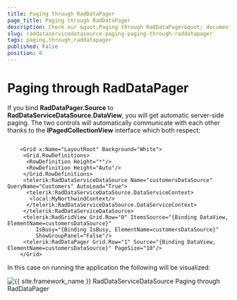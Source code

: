 ```yaml
---
title: Paging through RadDataPager
page_title: Paging through RadDataPager
description: Check our &quot;Paging through RadDataPager&quot; documentation article for the RadDataServiceDataSource {{ site.framework_name }} control.
slug: raddataservicedatasource-paging-paging-through-raddatapager
tags: paging,through,raddatapager
published: False
position: 0
---
```


# Paging through RadDataPager

If you bind __RadDataPager.Source__ to __RadDataServiceDataSource.DataView__, you will get automatic server-side paging. The two controls will automatically communicate with each other thanks to the __IPagedCollectionView__ interface which both respect:



```XAML

	<Grid x:Name="LayoutRoot" Background="White">
	 <Grid.RowDefinitions>
	  <RowDefinition Height="*"/>
	  <RowDefinition Height="Auto"/>
	 </Grid.RowDefinitions>
	 <telerik:RadDataServiceDataSource Name="customersDataSource" QueryName="Customers" AutoLoad="True">
	  <telerik:RadDataServiceDataSource.DataServiceContext>
	   <local:MyNorthwindContext/>
	  </telerik:RadDataServiceDataSource.DataServiceContext>
	 </telerik:RadDataServiceDataSource>
	 <telerik:RadGridView Grid.Row="0" ItemsSource="{Binding DataView, ElementName=customersDataSource}" 
	     IsBusy="{Binding IsBusy, ElementName=customersDataSource}" 
	     ShowGroupPanel="False"/>  
	 <telerik:RadDataPager Grid.Row="1" Source="{Binding DataView, ElementName=customersDataSource}" PageSize="10"/>
	</Grid>
```

In this case on running the application the following will be visualized:

![{{ site.framework_name }} RadDataServiceDataSource Paging through RadDataPager](images/RadDataServiceDataSource_PagingThroughRadDataPager.png)